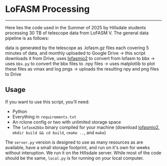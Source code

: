 
# LoFASM Processing
___
Here lies the code used in the Summer of 2025 by Hillsdale students processing 30 TB of telescope data from LoFASM V. The general data pipeline is as follows:

data is generated by the telescope as .lofasm.gz files each covering 5 minutes of data, and monthly uploaded to Google Drive -> this script downloads it from Drive, uses [lofasmio2](https://github.com/ldartez/lofasmio2) to convert from lofasm to bbx -> uses `bbx.py` to convert the bbx files to .npy files -> uses matplotlib to plot these files as vmax and log pngs -> uploads the resulting npy and png files to Drive

## Usage

If you want to use this script, you'll need:
- Python
- Everything in `requirements.txt`
- An rclone config or two with unlimited storage space
- The `lofasm2bbx` binary compiled for your machine (download [lofasmio2](https://github.com/ldartez/lofasmio2), `mkdir build && cd build`, `cmake ..`, and `make`)

The `server.py` version is designed to use as many resources as are available, have a small storage footprint, and run on it's own for weeks without interuption. We run it on the Hillsdale server. While most of the code should be the same, `local.py` is for running on your local computer.

